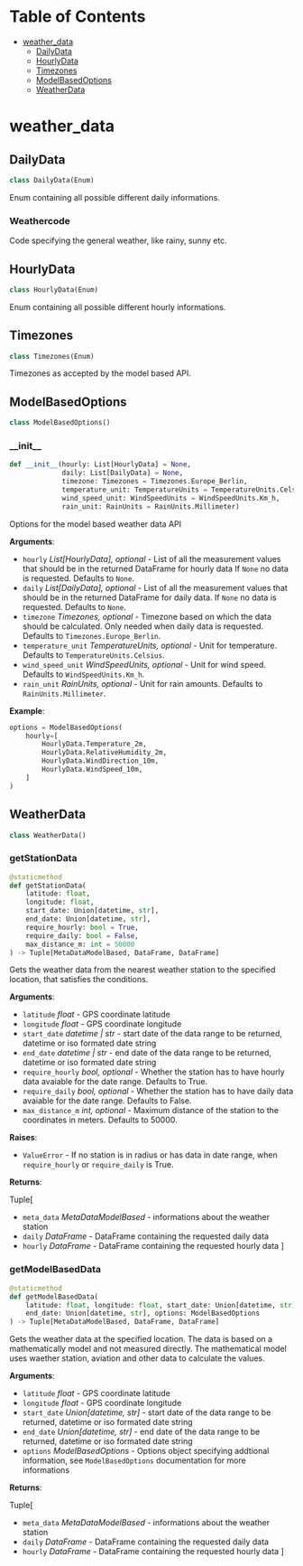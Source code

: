 # Table of Contents

* [weather\_data](#weather_data)
  * [DailyData](#weather_data.DailyData)
  * [HourlyData](#weather_data.HourlyData)
  * [Timezones](#weather_data.Timezones)
  * [ModelBasedOptions](#weather_data.ModelBasedOptions)
  * [WeatherData](#weather_data.WeatherData)

<a id="weather_data"></a>

# weather\_data

<a id="weather_data.DailyData"></a>

## DailyData

```python
class DailyData(Enum)
```

Enum containing all possible different daily informations.

<a id="weather_data.DailyData.Weathercode"></a>

### Weathercode

Code specifying the general weather, like rainy, sunny etc.

<a id="weather_data.HourlyData"></a>

## HourlyData

```python
class HourlyData(Enum)
```

Enum containing all possible different hourly informations.

<a id="weather_data.Timezones"></a>

## Timezones

```python
class Timezones(Enum)
```

Timezones as accepted by the model based API.

<a id="weather_data.ModelBasedOptions"></a>

## ModelBasedOptions

```python
class ModelBasedOptions()
```

<a id="weather_data.ModelBasedOptions.__init__"></a>

### \_\_init\_\_

```python
def __init__(hourly: List[HourlyData] = None,
             daily: List[DailyData] = None,
             timezone: Timezones = Timezones.Europe_Berlin,
             temperature_unit: TemperatureUnits = TemperatureUnits.Celsius,
             wind_speed_unit: WindSpeedUnits = WindSpeedUnits.Km_h,
             rain_unit: RainUnits = RainUnits.Millimeter)
```

Options for the model based weather data API

**Arguments**:

- `hourly` _List[HourlyData], optional_ - List of all the measurement values that should be in the returned DataFrame for hourly data
  If `None` no data is requested. Defaults to `None`.
- `daily` _List[DailyData], optional_ - List of all the measurement values that should be in the returned DataFrame for daily data.
  If `None` no data is requested. Defaults to `None`.
- `timezone` _Timezones, optional_ - Timezone based on which the data should be calculated. Only needed when daily data is requested.
  Defaults to `Timezones.Europe_Berlin`.
- `temperature_unit` _TemperatureUnits, optional_ - Unit for temperature. Defaults to `TemperatureUnits.Celsius`.
- `wind_speed_unit` _WindSpeedUnits, optional_ - Unit for wind speed. Defaults to `WindSpeedUnits.Km_h`.
- `rain_unit` _RainUnits, optional_ - Unit for rain amounts. Defaults to `RainUnits.Millimeter`.
  

**Example**:

```python
options = ModelBasedOptions(
    hourly=[
        HourlyData.Temperature_2m,
        HourlyData.RelativeHumidity_2m,
        HourlyData.WindDirection_10m,
        HourlyData.WindSpeed_10m,
    ]
)
```

<a id="weather_data.WeatherData"></a>

## WeatherData

```python
class WeatherData()
```

<a id="weather_data.WeatherData.getStationData"></a>

### getStationData

```python
@staticmethod
def getStationData(
    latitude: float,
    longitude: float,
    start_date: Union[datetime, str],
    end_date: Union[datetime, str],
    require_hourly: bool = True,
    require_daily: bool = False,
    max_distance_m: int = 50000
) -> Tuple[MetaDataModelBased, DataFrame, DataFrame]
```

Gets the weather data from the nearest weather station to the specified location, that satisfies the conditions.

**Arguments**:

- `latitude` _float_ - GPS coordinate latitude
- `longitude` _float_ - GPS coordinate longitude
- `start_date` _datetime | str_ - start date of the data range to be returned, datetime or iso formated date string
- `end_date` _datetime | str_ - end date of the data range to be returned, datetime or iso formated date string
- `require_hourly` _bool, optional_ - Whether the station has to have hourly data avaiable for the date range. Defaults to True.
- `require_daily` _bool, optional_ - Whether the station has to have daily data avaiable for the date range. Defaults to False.
- `max_distance_m` _int, optional_ - Maximum distance of the station to the coordinates in meters. Defaults to 50000.
  

**Raises**:

- `ValueError` - If no station is in radius or has data in date range, when `require_hourly` or `require_daily` is True.
  

**Returns**:

  Tuple[
- `meta_data` _MetaDataModelBased_ - informations about the weather station
- `daily` _DataFrame_ - DataFrame containing the requested daily data
- `hourly` _DataFrame_ - DataFrame containing the requested hourly data
  ]

<a id="weather_data.WeatherData.getModelBasedData"></a>

### getModelBasedData

```python
@staticmethod
def getModelBasedData(
    latitude: float, longitude: float, start_date: Union[datetime, str],
    end_date: Union[datetime, str], options: ModelBasedOptions
) -> Tuple[MetaDataModelBased, DataFrame, DataFrame]
```

Gets the weather data at the specified location. The data is based on a mathematically model and not measured directly.
The mathematical model uses waether station, aviation and other data to calculate the values.

**Arguments**:

- `latitude` _float_ - GPS coordinate latitude
- `longitude` _float_ - GPS coordinate longitude
- `start_date` _Union[datetime, str]_ - start date of the data range to be returned, datetime or iso formated date string
- `end_date` _Union[datetime, str]_ - end date of the data range to be returned, datetime or iso formated date string
- `options` _ModelBasedOptions_ - Options object specifying addtional information, see `ModelBasedOptions` documentation for more informations
  

**Returns**:

  Tuple[
- `meta_data` _MetaDataModelBased_ - informations about the weather station
- `daily` _DataFrame_ - DataFrame containing the requested daily data
- `hourly` _DataFrame_ - DataFrame containing the requested hourly data
  ]

